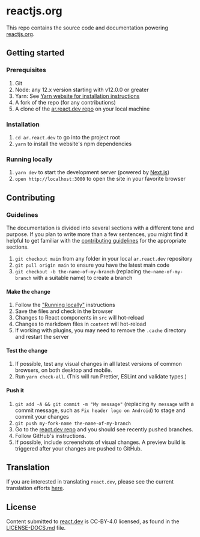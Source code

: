 # reactjs.org

This repo contains the source code and documentation powering [reactjs.org](https://reactjs.org/).

## Getting started

### Prerequisites

1. Git
1. Node: any 12.x version starting with v12.0.0 or greater
1. Yarn: See [Yarn website for installation instructions](https://yarnpkg.com/lang/en/docs/install/)
1. A fork of the repo (for any contributions)
1. A clone of the [ar.react.dev repo](https://github.com/reactjs/ar.react.dev) on your local machine

### Installation

1. `cd ar.react.dev` to go into the project root
1. `yarn` to install the website's npm dependencies

### Running locally

1. `yarn dev` to start the development server (powered by [Next.js](https://nextjs.org/))
1. `open http://localhost:3000` to open the site in your favorite browser

## Contributing

### Guidelines

The documentation is divided into several sections with a different tone and purpose. If you plan to write more than a few sentences, you might find it helpful to get familiar with the [contributing guidelines](https://github.com/reactjs/react.dev/blob/main/CONTRIBUTING.md#guidelines-for-text) for the appropriate sections.


1. `git checkout main` from any folder in your local `ar.react.dev` repository
1. `git pull origin main` to ensure you have the latest main code
1. `git checkout -b the-name-of-my-branch` (replacing `the-name-of-my-branch` with a suitable name) to create a branch

#### Make the change

1. Follow the ["Running locally"](#running-locally) instructions
1. Save the files and check in the browser
  1. Changes to React components in `src` will hot-reload
  1. Changes to markdown files in `content` will hot-reload
  1. If working with plugins, you may need to remove the `.cache` directory and restart the server

#### Test the change

1. If possible, test any visual changes in all latest versions of common browsers, on both desktop and mobile.
2. Run `yarn check-all`. (This will run Prettier, ESLint and validate types.)

#### Push it

1. `git add -A && git commit -m "My message"` (replacing `My message` with a commit message, such as `Fix header logo on Android`) to stage and commit your changes
1. `git push my-fork-name the-name-of-my-branch`
1. Go to the [react.dev repo](https://github.com/reactjs/react.dev) and you should see recently pushed branches.
1. Follow GitHub's instructions.
1. If possible, include screenshots of visual changes. A preview build is triggered after your changes are pushed to GitHub.

## Translation

If you are interested in translating `react.dev`, please see the current translation efforts [here](https://github.com/reactjs/react.dev/issues/4135).

## License
Content submitted to [react.dev](https://react.dev/) is CC-BY-4.0 licensed, as found in the [LICENSE-DOCS.md](https://github.com/reactjs/react.dev/blob/main/LICENSE-DOCS.md) file.

